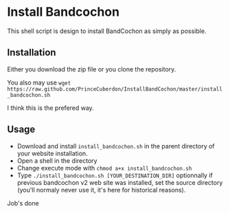 Install Bandcochon
==================

This shell script is design to install BandCochon as simply as possible.

Installation
------------

Either you download the zip file or you clone the repository. 

You also may use `wget https://raw.github.com/PrinceCuberdon/InstallBandCochon/master/install_bandcochon.sh`

I think this is the prefered way.


Usage
-----

* Download and install `install_bandcochon.sh` in the parent directory of your
website installation. 
* Open a shell in the directory
* Change execute mode with `chmod a+x install_bandcochon.sh`
* Type `./install_bandcochon.sh [YOUR_DESTINATION_DIR]` optionnally if previous bandcochon v2 
  web site was installed, set the source directory  (you'll normaly never use it, it's here for 
  historical reasons).
  
Job's done
